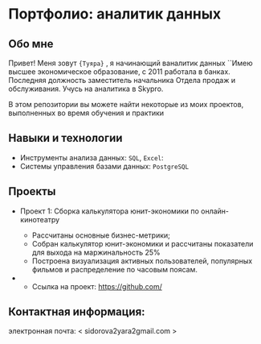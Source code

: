 
# Портфолио: аналитик данных

## Обо мне 

Привет! Меня зовут ``{Туяра}`` , я начинающий ваналитик данных
``Имею высшее экономическое образование, c 2011 работала в банках. Последняя должность заместитель начальника Отдела продаж и обслуживания. Учусь на аналитика в Skypro.

В этом репозитории вы можете найти некоторые из моих проектов, выполненных во время обучения и практики
<br>

## Навыки и технологии
- Инструменты анализа данных: ``SQL``, ``Excel``: 
- Системы управления базами данных: ``PostgreSQL``




## Проекты
- Проект 1:  Сборка калькулятора юнит-экономики по онлайн-кинотеатру
    *  Рассчитаны основные бизнес-метрики;
    *  Собран калькулятор юнит-экономики и рассчитаны показатели для выхода на маржинальность 25%
    * Построена визуализация активных пользователей, популярных фильмов и распределение по часовым поясам.
    
- - Ссылка на проект: https://github.com/

## Контактная информация:
электронная почта:  < sidorova2yara2gmail.com >
